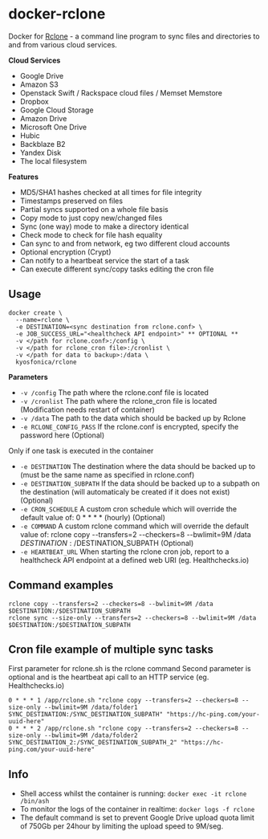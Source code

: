 [appurl]: https://rclone.org/
[docker-rclone-mount]: https://github.com/tynor88/docker-rclone-mount

# docker-rclone

Docker for [Rclone][appurl] - a command line program to sync files and directories to and from various cloud services.

**Cloud Services**
* Google Drive
* Amazon S3
* Openstack Swift / Rackspace cloud files / Memset Memstore
* Dropbox
* Google Cloud Storage
* Amazon Drive
* Microsoft One Drive
* Hubic
* Backblaze B2
* Yandex Disk
* The local filesystem

**Features**

* MD5/SHA1 hashes checked at all times for file integrity
* Timestamps preserved on files
* Partial syncs supported on a whole file basis
* Copy mode to just copy new/changed files
* Sync (one way) mode to make a directory identical
* Check mode to check for file hash equality
* Can sync to and from network, eg two different cloud accounts
* Optional encryption (Crypt)
* Can notify to a heartbeat service the start of a task
* Can execute different sync/copy tasks editing the cron file

## Usage

```
docker create \
  --name=rclone \
  -e DESTINATION=<sync destination from rclone.conf> \
  -e JOB_SUCCESS_URL="<healthcheck API endpoint>" ** OPTIONAL **
  -v </path for rclone.conf>:/config \
  -v </path for rclone_cron file>:/cronlist \
  -v </path for data to backup>:/data \
  kyosfonica/rclone
```

**Parameters**

* `-v /config` The path where the rclone.conf file is located
* `-v /cronlist` The path where the rclone_cron file is located (Modification needs restart of container)
* `-v /data` The path to the data which should be backed up by Rclone
* `-e RCLONE_CONFIG_PASS` If the rclone.conf is encrypted, specify the password here (Optional)

Only if one task is executed in the container
* `-e DESTINATION` The destination where the data should be backed up to (must be the same name as specified in rclone.conf)
* `-e DESTINATION_SUBPATH` If the data should be backed up to a subpath on the destination (will automaticaly be created if it does not exist) (Optional)
* `-e CRON_SCHEDULE` A custom cron schedule which will override the default value of: 0 * * * * (hourly) (Optional)
* `-e COMMAND` A custom rclone command which will override the default value of: rclone copy --transfers=2 --checkers=8 --bwlimit=9M /data $DESTINATION:/$DESTINATION_SUBPATH (Optional)
* `-e HEARTBEAT_URL` When starting the rclone cron job, report to a healthcheck API endpoint at a defined web URI (eg. Healthchecks.io)

## Command examples
```
rclone copy --transfers=2 --checkers=8 --bwlimit=9M /data $DESTINATION:/$DESTINATION_SUBPATH
rclone sync --size-only --transfers=2 --checkers=8 --bwlimit=9M /data $DESTINATION:/$DESTINATION_SUBPATH
```
## Cron file example of multiple sync tasks
First parameter for rclone.sh is the rclone command
Second parameter is optional and is the heartbeat api call to an HTTP service (eg. Healthchecks.io)

```
0 * * * 1 /app/rclone.sh "rclone copy --transfers=2 --checkers=8 --size-only --bwlimit=9M /data/folder1 SYNC_DESTINATION:/SYNC_DESTINATION_SUBPATH" "https://hc-ping.com/your-uuid-here"
0 * * * 2 /app/rclone.sh "rclone copy --transfers=2 --checkers=8 --size-only --bwlimit=9M /data/folder2 SYNC_DESTINATION_2:/SYNC_DESTINATION_SUBPATH_2" "https://hc-ping.com/your-uuid-here"
```

## Info

* Shell access whilst the container is running: `docker exec -it rclone /bin/ash`
* To monitor the logs of the container in realtime: `docker logs -f rclone`
* The default command is set to prevent Google Drive upload quota limit of 750Gb per 24hour by limiting the upload speed to 9M/seg.
